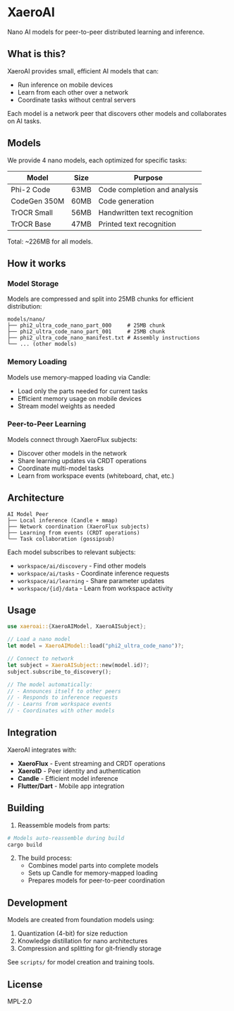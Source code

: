 # XaeroAI

Nano AI models for peer-to-peer distributed learning and inference.

## What is this?

XaeroAI provides small, efficient AI models that can:
- Run inference on mobile devices
- Learn from each other over a network
- Coordinate tasks without central servers

Each model is a network peer that discovers other models and collaborates on AI tasks.

## Models

We provide 4 nano models, each optimized for specific tasks:

| Model | Size | Purpose |
|-------|------|---------|
| Phi-2 Code | 63MB | Code completion and analysis |
| CodeGen 350M | 60MB | Code generation |
| TrOCR Small | 56MB | Handwritten text recognition |
| TrOCR Base | 47MB | Printed text recognition |

Total: ~226MB for all models.

## How it works

### Model Storage
Models are compressed and split into 25MB chunks for efficient distribution:
```
models/nano/
├── phi2_ultra_code_nano_part_000     # 25MB chunk
├── phi2_ultra_code_nano_part_001     # 25MB chunk  
├── phi2_ultra_code_nano_manifest.txt # Assembly instructions
└── ... (other models)
```

### Memory Loading
Models use memory-mapped loading via Candle:
- Load only the parts needed for current tasks
- Efficient memory usage on mobile devices
- Stream model weights as needed

### Peer-to-Peer Learning
Models connect through XaeroFlux subjects:
- Discover other models in the network
- Share learning updates via CRDT operations
- Coordinate multi-model tasks
- Learn from workspace events (whiteboard, chat, etc.)

## Architecture

```
AI Model Peer
├── Local inference (Candle + mmap)
├── Network coordination (XaeroFlux subjects)
├── Learning from events (CRDT operations)
└── Task collaboration (gossipsub)
```

Each model subscribes to relevant subjects:
- `workspace/ai/discovery` - Find other models
- `workspace/ai/tasks` - Coordinate inference requests
- `workspace/ai/learning` - Share parameter updates
- `workspace/{id}/data` - Learn from workspace activity

## Usage

```rust
use xaeroai::{XaeroAIModel, XaeroAISubject};

// Load a nano model
let model = XaeroAIModel::load("phi2_ultra_code_nano")?;

// Connect to network
let subject = XaeroAISubject::new(model.id)?;
subject.subscribe_to_discovery();

// The model automatically:
// - Announces itself to other peers
// - Responds to inference requests
// - Learns from workspace events
// - Coordinates with other models
```

## Integration

XaeroAI integrates with:
- **XaeroFlux** - Event streaming and CRDT operations
- **XaeroID** - Peer identity and authentication
- **Candle** - Efficient model inference
- **Flutter/Dart** - Mobile app integration

## Building

1. Reassemble models from parts:
```bash
# Models auto-reassemble during build
cargo build
```

2. The build process:
    - Combines model parts into complete models
    - Sets up Candle for memory-mapped loading
    - Prepares models for peer-to-peer coordination

## Development

Models are created from foundation models using:
1. Quantization (4-bit) for size reduction
2. Knowledge distillation for nano architectures
3. Compression and splitting for git-friendly storage

See `scripts/` for model creation and training tools.

## License

MPL-2.0